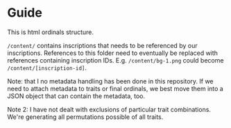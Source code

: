 # Guide

This is html ordinals structure.

`/content/` contains inscriptions that needs to be referenced by our inscriptions. References to this folder need to eventually be replaced with references containing inscription IDs. E.g. `/content/bg-1.png` could become `/content/[inscription-id]`.

Note: that I no metadata handling has been done in this repository. If we need to attach metadata to traits or final ordinals, we best move them into a JSON object that can contain the metadata, too. 

Note 2: I have not dealt with exclusions of particular trait combinations. We're generating all permutations possible of all traits. 
